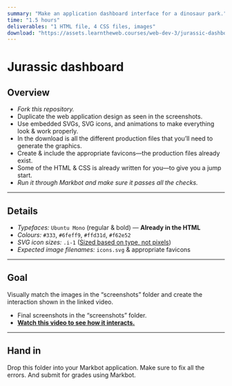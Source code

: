 ```yaml
---
summary: "Make an application dashboard interface for a dinosaur park."
time: "1.5 hours"
deliverables: "1 HTML file, 4 CSS files, images"
download: "https://assets.learntheweb.courses/web-dev-3/jurassic-dashboard-download.zip"
---
```


# Jurassic dashboard

## Overview

- _Fork this repository._
- Duplicate the web application design as seen in the screenshots.
- Use embedded SVGs, SVG icons, and animations to make everything look & work properly.
- In the download is all the different production files that you’ll need to generate the graphics.
- Create & include the appropriate favicons—the production files already exist.
- Some of the HTML & CSS is already written for you—to give you a jump start.
- _Run it through Markbot and make sure it passes all the checks._

---

## Details

- _Typefaces:_ `Ubuntu Mono` (regular & bold) — **Already in the HTML**
- _Colours:_ `#333`, `#6feff9`, `#ffd31d`, `#f62e52`
- _SVG icon sizes:_ `.i-1` ([Sized based on type, not pixels](https://learntheweb.courses/topics/typografier-cheat-sheet/#icons))
- _Expected image filenames:_ `icons.svg` & appropriate favicons

---

## Goal

Visually match the images in the “screenshots” folder and create the interaction shown in the linked video.

- Final screenshots in the “screenshots” folder.
- [**Watch this video to see how it interacts.**](https://youtu.be/AM8Z6YhTIoE)

---

## Hand in

Drop this folder into your Markbot application. Make sure to fix all the errors. And submit for grades using Markbot.
